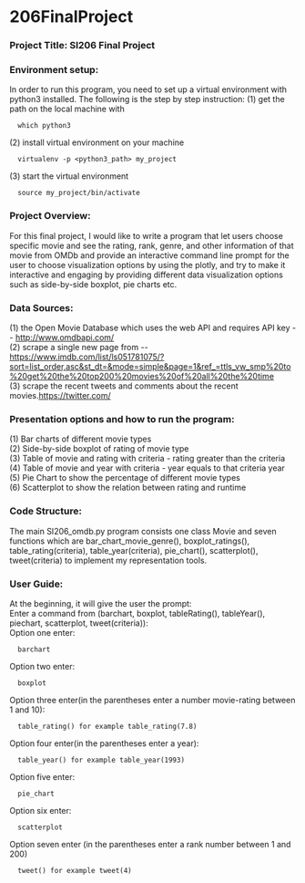 # 206FinalProject
### Project Title: SI206 Final Project <br />
### Environment setup:
In order to run this program, you need to set up a virtual environment with
python3 installed. The following is the step by step instruction:
(1) get the path on the local machine with
```
  which python3
```
(2) install virtual environment on your machine
```
  virtualenv -p <python3_path> my_project
```
(3) start the virtual environment
```
  source my_project/bin/activate
```


### Project Overview:
For this final project, I would like to write a program that let users choose specific movie and see the rating, rank, genre, and other information of that movie from OMDb and provide an interactive command line prompt for the user to choose visualization options by using the plotly, and try to make it interactive and engaging by providing different data visualization options such as side-by-side boxplot, pie charts etc. <br />
### Data Sources:
(1) the Open Movie Database which uses the web API and requires API key -- http://www.omdbapi.com/ <br />
(2) scrape a single new page from -- https://www.imdb.com/list/ls051781075/?sort=list_order,asc&st_dt=&mode=simple&page=1&ref_=ttls_vw_smp%20to%20get%20the%20top200%20movies%20of%20all%20the%20time <br />
(3) scrape the recent tweets and comments about the recent movies.https://twitter.com/   <br />

### Presentation options and how to run the program:
(1) Bar charts of different movie types <br />
(2) Side-by-side boxplot of rating of movie type <br />
(3) Table of movie and rating with criteria - rating greater than the criteria <br />
(4) Table of movie and year with criteria - year equals to that criteria year <br />
(5) Pie Chart to show the percentage of different movie types <br />
(6) Scatterplot to show the relation between rating and runtime <br />

### Code Structure:
The main SI206_omdb.py program consists one class Movie and seven functions which are bar_chart_movie_genre(), boxplot_ratings(), table_rating(criteria), table_year(criteria), pie_chart(),
scatterplot(), tweet(criteria) to implement my representation tools.

### User Guide:
At the beginning, it will give the user the prompt: <br />
Enter a command from (barchart, boxplot, tableRating(), tableYear(), piechart, scatterplot, tweet(criteria)):  <br />
Option one enter:
```
  barchart
```
Option two enter:
```
  boxplot
```
Option three enter(in the parentheses enter a number movie-rating between 1 and 10):
```
  table_rating() for example table_rating(7.8)
```
Option four enter(in the parentheses enter a year):
```
  table_year() for example table_year(1993)
```
Option five enter:
```
  pie_chart
```

Option six enter:
```
  scatterplot
```

Option seven enter (in the parentheses enter a rank number between 1 and 200)
```
  tweet() for example tweet(4)
```
